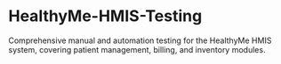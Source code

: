 # HealthyMe-HMIS-Testing
Comprehensive manual and automation testing for the HealthyMe HMIS system, covering patient management, billing, and inventory modules.
